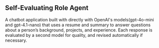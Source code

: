 ## Self-Evaluating Role Agent
A chatbot application built with directly with OpenAI's models(gpt-4o-mini and gpt-4.1-nano) that uses a resume and summary to answer questions about a person’s background, projects, and experience. Each response is evaluated by a second model for quality, and revised automatically if necessary.
